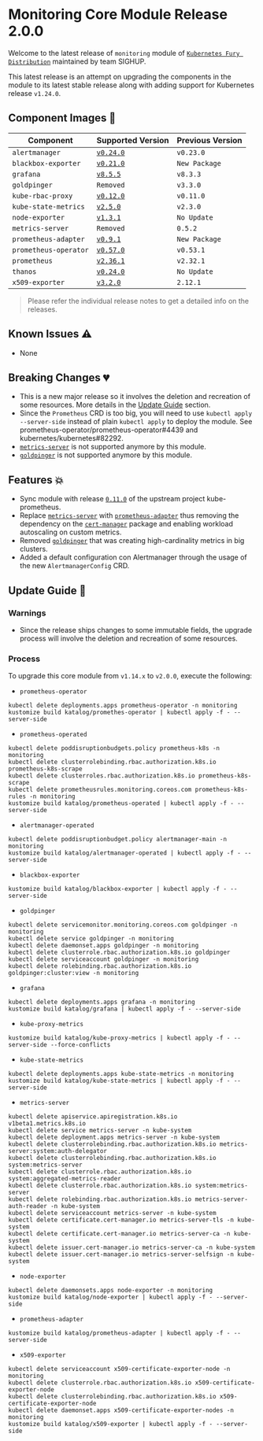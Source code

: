 # Monitoring Core Module Release 2.0.0

Welcome to the latest release of `monitoring` module of [`Kubernetes Fury
Distribution`](https://github.com/sighupio/fury-distribution) maintained by team
SIGHUP.

This latest release is an attempt on upgrading the components in the module to
its latest stable release along with adding support for Kubernetes release
`v1.24.0`.

## Component Images 🚢

| Component             | Supported Version                                                                            | Previous Version |
|-----------------------|----------------------------------------------------------------------------------------------|------------------|
| `alertmanager     `   | [`v0.24.0`](https://github.com/prometheus/alertmanager/releases/tag/v0.24.0)                 | `v0.23.0`        |
| `blackbox-exporter`   | [`v0.21.0`](https://github.com/prometheus/blackbox_exporter/releases/tag/v0.21.0)            | `New Package`    |
| `grafana`             | [`v8.5.5`](https://github.com/grafana/grafana/releases/tag/v8.5.5)                           | `v8.3.3`         |
| `goldpinger`          | `Removed`                                                                                    | `v3.3.0`         |
| `kube-rbac-proxy`     | [`v0.12.0`](https://github.com/brancz/kube-rbac-proxy/releases/tag/v0.12.0)                  | `v0.11.0`        |
| `kube-state-metrics`  | [`v2.5.0`](https://github.com/kubernetes/kube-state-metrics/releases/tag/v2.5.0)             | `v2.3.0`         |
| `node-exporter`       | [`v1.3.1`](https://github.com/prometheus/node_exporter/releases/tag/v1.3.1)                  | `No Update`      |
| `metrics-server`      | `Removed`                                                                                    | `0.5.2`          |
| `prometheus-adapter`  | [`v0.9.1`](https://github.com/kubernetes-sigs/prometheus-adapter/releases/tag/v0.9.1)        | `New Package`    |
| `prometheus-operator` | [`v0.57.0`](https://github.com/prometheus-operator/prometheus-operator/releases/tag/v0.57.0) | `v0.53.1`        |
| `prometheus`          | [`v2.36.1`](https://github.com/prometheus/prometheus/releases/tag/v2.36.1)                   | `v2.32.1`        |
| `thanos`              | [`v0.24.0`](https://github.com/thanos-io/thanos/releases/tag/v0.24.0)                        | `No Update`      |
| `x509-exporter`       | [`v3.2.0`](https://github.com/enix/x509-certificate-exporter/releases/tag/v3.2.0)            | `2.12.1`         |

> Please refer the individual release notes to get a detailed info on the
> releases.

## Known Issues ⚠️

- None

## Breaking Changes 💔

- This is a new major release so it involves the deletion and recreation of some
  resources. More details in the [Update Guide](#update-guide-) section.
- Since the `Prometheus` CRD is too big, you will need to use `kubectl apply
  --server-side` instead of plain `kubectl apply` to deploy the module. See
  prometheus-operator/prometheus-operator#4439 and kubernetes/kubernetes#82292.
- [`metrics-server`](https://github.com/kubernetes-sigs/metrics-server) is not
  supported anymore by this module.
- [`goldpinger`](https://github.com/bloomberg/goldpinger) is not supported
  anymore by this module.

## Features 💥

- Sync module with release
  [`0.11.0`](https://github.com/prometheus-operator/kube-prometheus/releases/tag/v0.11.0) of the upstream project kube-prometheus.
- Replace [`metrics-server`](https://github.com/kubernetes-sigs/metrics-server)
  with
  [`prometheus-adapter`](https://github.com/kubernetes-sigs/prometheus-adapter)
  thus removing the dependency on the
  [`cert-manager`](https://github.com/sighupio/fury-kubernetes-ingress/tree/master/katalog/cert-manager)
  package and enabling workload autoscaling on custom metrics.
- Removed [`goldpinger`](https://github.com/bloomberg/goldpinger) that was
  creating high-cardinality metrics in big clusters.
- Added a default configuration con Alertmanager through the usage of the new
  `AlertmanagerConfig` CRD.

## Update Guide 🦮

### Warnings

- Since the release ships changes to some immutable fields, the upgrade process
  will involve the deletion and recreation of some resources.

### Process

To upgrade this core module from `v1.14.x` to `v2.0.0`, execute the following:

- `prometheus-operator`
```
kubectl delete deployments.apps prometheus-operator -n monitoring
kustomize build katalog/promethes-operator | kubectl apply -f - --server-side
```

- `prometheus-operated`
```
kubectl delete poddisruptionbudgets.policy prometheus-k8s -n monitoring
kubectl delete clusterrolebinding.rbac.authorization.k8s.io prometheus-k8s-scrape
kubectl delete clusterroles.rbac.authorization.k8s.io prometheus-k8s-scrape
kubectl delete prometheusrules.monitoring.coreos.com prometheus-k8s-rules -n monitoring
kustomize build katalog/prometheus-operated | kubectl apply -f - --server-side
```

- `alertmanager-operated`
```
kubectl delete poddisruptionbudget.policy alertmanager-main -n monitoring
kustomize build katalog/alertmanager-operated | kubectl apply -f - --server-side
```

- `blackbox-exporter`
```
kustomize build katalog/blackbox-exporter | kubectl apply -f - --server-side
```

- `goldpinger`
```
kubectl delete servicemonitor.monitoring.coreos.com goldpinger -n monitoring
kubectl delete service goldpinger -n monitoring
kubectl delete daemonset.apps goldpinger -n monitoring
kubectl delete clusterrole.rbac.authorization.k8s.io goldpinger
kubectl delete serviceaccount goldpinger -n monitoring
kubectl delete rolebinding.rbac.authorization.k8s.io goldpinger:cluster:view -n monitoring
```

- `grafana`
```
kubectl delete deployments.apps grafana -n monitoring
kustomize build katalog/grafana | kubectl apply -f - --server-side
```

- `kube-proxy-metrics`
```
kustomize build katalog/kube-proxy-metrics | kubectl apply -f - --server-side --force-conflicts
```

- `kube-state-metrics`
```
kubectl delete deployments.apps kube-state-metrics -n monitoring
kustomize build katalog/kube-state-metrics | kubectl apply -f - --server-side
```

- `metrics-server`
```
kubectl delete apiservice.apiregistration.k8s.io v1beta1.metrics.k8s.io
kubectl delete service metrics-server -n kube-system
kubectl delete deployment.apps metrics-server -n kube-system
kubectl delete clusterrolebinding.rbac.authorization.k8s.io metrics-server:system:auth-delegator
kubectl delete clusterrolebinding.rbac.authorization.k8s.io system:metrics-server
kubectl delete clusterrole.rbac.authorization.k8s.io system:aggregated-metrics-reader
kubectl delete clusterrole.rbac.authorization.k8s.io system:metrics-server
kubectl delete rolebinding.rbac.authorization.k8s.io metrics-server-auth-reader -n kube-system
kubectl delete serviceaccount metrics-server -n kube-system
kubectl delete certificate.cert-manager.io metrics-server-tls -n kube-system
kubectl delete certificate.cert-manager.io metrics-server-ca -n kube-system
kubectl delete issuer.cert-manager.io metrics-server-ca -n kube-system
kubectl delete issuer.cert-manager.io metrics-server-selfsign -n kube-system
```

- `node-exporter`
```
kubectl delete daemonsets.apps node-exporter -n monitoring
kustomize build katalog/node-exporter | kubectl apply -f - --server-side
```

- `prometheus-adapter`
```
kustomize build katalog/prometheus-adapter | kubectl apply -f - --server-side
```

- `x509-exporter`
```
kubectl delete serviceaccount x509-certificate-exporter-node -n monitoring
kubectl delete clusterrole.rbac.authorization.k8s.io x509-certificate-exporter-node
kubectl delete clusterrolebinding.rbac.authorization.k8s.io x509-certificate-exporter-node
kubectl delete daemonset.apps x509-certificate-exporter-nodes -n monitoring
kustomize build katalog/x509-exporter | kubectl apply -f - --server-side
```
